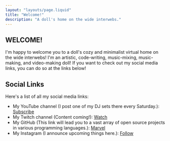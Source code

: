 ```yaml
---
layout: "layouts/page.liquid"
title: "Welcome!"
description: "A doll's home on the wide interwebs."
---
```


## WELCOME!

I'm happy to welcome you to a doll's cozy and minimalist virtual home on the wide interwebs! I'm an artistic, code-writing, music-mixing, music-making, and video-making doll! If you want to check out my social media links, you can do so at the links below!

## Social Links

Here's a list of all my social media links:

- My YouTube channel (I post one of my DJ sets there every Saturday.): [Subscribe](https://youtube.com/@angeldollface666)
- My Twitch channel (Content coming!): [Watch](https://twitch.com/angeldollface666)
- My GitHub (This link will lead you to a vast array of open source projects in various programming languages.): [Marvel](https://github.com/angeldollface666)
- My Instagram (I announce upcoming things here.): [Follow](https://instagram.com/angeldollface666)